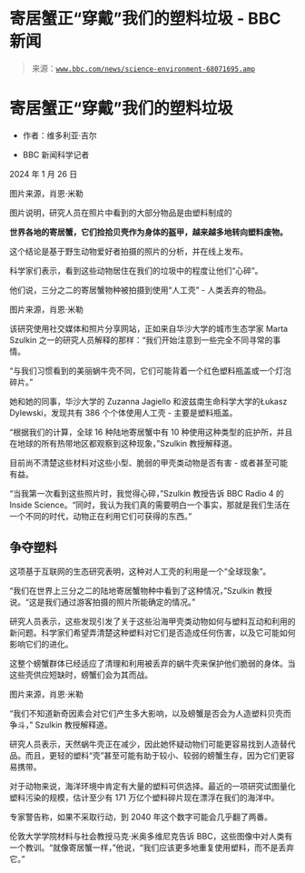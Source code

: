<!--yml

类别：未分类

日期：2024-05-27 15:17:37

-->

# 寄居蟹正“穿戴”我们的塑料垃圾 - BBC 新闻

> 来源：[`www.bbc.com/news/science-environment-68071695.amp`](https://www.bbc.com/news/science-environment-68071695.amp)

<main role="main">

# 寄居蟹正“穿戴”我们的塑料垃圾

+   作者：维多利亚·吉尔

+   BBC 新闻科学记者

2024 年 1 月 26 日

图片来源，肖恩·米勒

图片说明，研究人员在照片中看到的大部分物品是由塑料制成的

**世界各地的寄居蟹，它们捡拾贝壳作为身体的盔甲，越来越多地转向塑料废物。**

这个结论是基于野生动物爱好者拍摄的照片的分析，并在线上发布。

科学家们表示，看到这些动物居住在我们的垃圾中的程度让他们“心碎”。

他们说，三分之二的寄居蟹物种被拍摄到使用“人工壳” - 人类丢弃的物品。

图片来源，肖恩·米勒

该研究使用社交媒体和照片分享网站，正如来自华沙大学的城市生态学家 Marta Szulkin 之一的研究人员解释的那样：“我们开始注意到一些完全不同寻常的事情。

“与我们习惯看到的美丽蜗牛壳不同，它们可能背着一个红色塑料瓶盖或一个灯泡碎片。”

她和她的同事，华沙大学的 Zuzanna Jagiello 和波兹南生命科学大学的Łukasz Dylewski，发现共有 386 个个体使用人工壳 - 主要是塑料瓶盖。

“根据我们的计算，全球 16 种陆地寄居蟹中有 10 种使用这种类型的庇护所，并且在地球的所有热带地区都观察到这种现象，”Szulkin 教授解释道。

目前尚不清楚这些材料对这些小型、脆弱的甲壳类动物是否有害 - 或者甚至可能有益。

“当我第一次看到这些照片时，我觉得心碎，”Szulkin 教授告诉 BBC Radio 4 的 Inside Science。“同时，我认为我们真的需要明白一个事实，那就是我们生活在一个不同的时代，动物正在利用它们可获得的东西。”

## 争夺塑料

这项基于互联网的生态研究表明，这种对人工壳的利用是一个“全球现象”。

“我们在世界上三分之二的陆地寄居蟹物种中看到了这种情况，”Szulkin 教授说。“这是我们通过游客拍摄的照片所能确定的情况。”

研究人员表示，这些发现引发了关于这些沿海甲壳类动物如何与塑料互动和利用的新问题。科学家们希望弄清楚这种塑料对它们是否造成任何伤害，以及它可能如何影响它们的进化。

这整个螃蟹群体已经适应了清理和利用被丢弃的蜗牛壳来保护他们脆弱的身体。当这些壳供应短缺时，螃蟹们会为其而战。

图片来源，肖恩·米勒

“我们不知道新奇因素会对它们产生多大影响，以及螃蟹是否会为人造塑料贝壳而争斗，” Szulkin 教授解释道。

研究人员表示，天然蜗牛壳正在减少，因此她怀疑动物们可能更容易找到人造替代品。而且，更轻的塑料“壳”甚至可能有助于较小、较弱的螃蟹生存，因为它们更容易携带。

对于动物来说，海洋环境中肯定有大量的塑料可供选择。最近的一项研究试图量化塑料污染的规模，估计至少有 171 万亿个塑料碎片现在漂浮在我们的海洋中。

专家警告称，如果不采取行动，到 2040 年这个数字可能会几乎翻了两番。

伦敦大学学院材料与社会教授马克·米奥多维尼克告诉 BBC，这些图像中对人类有一个教训。“就像寄居蟹一样，”他说，“我们应该更多地重复使用塑料，而不是丢弃它。”

</main>
